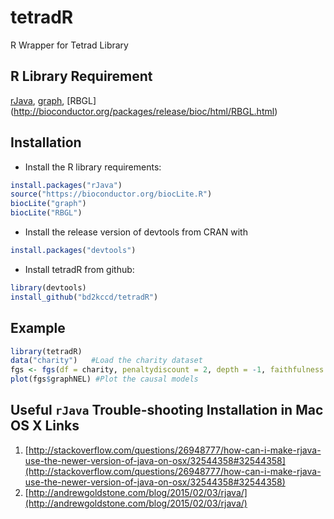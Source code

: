 # tetradR
R Wrapper for Tetrad Library

## R Library Requirement
[rJava](https://cran.r-project.org/web/packages/rJava/index.html), 
[graph](http://bioconductor.org/packages/release/bioc/html/graph.html),
[RBGL] (http://bioconductor.org/packages/release/bioc/html/RBGL.html)

## Installation

- Install the R library requirements:
```R
install.packages("rJava")
source("https://bioconductor.org/biocLite.R")
biocLite("graph")
biocLite("RBGL")
```
- Install the release version of devtools from CRAN with 
```R
install.packages("devtools")
```
- Install tetradR from github:

```R
library(devtools)
install_github("bd2kccd/tetradR")
```

## Example
```R
library(tetradR)
data("charity")   #Load the charity dataset
fgs <- fgs(df = charity, penaltydiscount = 2, depth = -1, faithfulness = TRUE, verbose = TRUE)    #Compute FGS search
plot(fgs$graphNEL) #Plot the causal models
```

## Useful `rJava` Trouble-shooting Installation in Mac OS X Links

1. [http://stackoverflow.com/questions/26948777/how-can-i-make-rjava-use-the-newer-version-of-java-on-osx/32544358#32544358](http://stackoverflow.com/questions/26948777/how-can-i-make-rjava-use-the-newer-version-of-java-on-osx/32544358#32544358)
2. [http://andrewgoldstone.com/blog/2015/02/03/rjava/](http://andrewgoldstone.com/blog/2015/02/03/rjava/)

